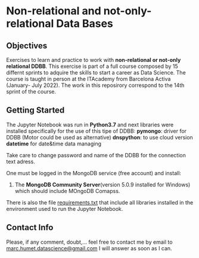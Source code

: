 # Non-relational and not-only-relational Data Bases

## Objectives
Exercises to learn and practice to work with **non-relational or not-only relational DDBB**. This exercise is part of a full course composed by 15 differnt sprints to adquire the skills to start a career as Data Science. The course is taught in person at the ITAcademy from Barcelona Activa (January- July 2022). The work in this reposirory correspond to the 14th sprint of the course.

## Getting Started
The Jupyter Notebook was run in **Python3.7** and next libraries were installed specifically for the use of this tipe of DDBB:
**pymongo**: driver for DDBB (Motor could be used as alternative)
**dnspython**: to use cloud version 
**datetime** for date&time data managing

Take care to change password and name of the DDBB for the connection text adress.

One must be logged in the MongoDB service (free account) and install: 
1. The **MongoDB Community Server**(version 5.0.9 installed for Windows) which should include MOngoDB Comapss.


There is also the file [requirements.txt](https://github.com/MarkusHumetus/Bases_de_dades_NoSQL/blob/main/requirements.txt) that include all libraries installed in the environment used to run the Jupyter Notebook. 

## Contact Info
Please, if any comment, doubt,... feel free to contact me by email to marc.humet.datascience@gmail.com
I will answer as soon as I can.
